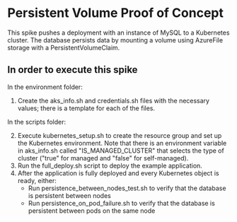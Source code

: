 # Persistent Volume Proof of Concept

This spike pushes a deployment with an instance of MySQL to a Kubernetes cluster. The database persists data by mounting a volume using AzureFile storage with a PersistentVolumeClaim.

## In order to execute this spike

In the environment folder:

1. Create the aks_info.sh and credentials.sh files with the necessary values; there is a template for each of the files.

In the scripts folder:

2. Execute kubernetes_setup.sh to create the resource group and set up the Kubernetes environment. Note that there is an environment variable in aks_info.sh called "IS_MANAGED_CLUSTER" that selects the type of cluster ("true" for managed and "false" for self-managed).
3. Run the full_deploy.sh script to deploy the example application.
4. After the application is fully deployed and every Kubernetes object is ready, either:
    - Run persistence_between_nodes_test.sh to verify that the database is persistent between nodes
    - Run persistence_on_pod_failure.sh to verify that the database is persistent between pods on the same node
